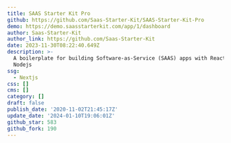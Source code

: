 ```yaml
---
title: SAAS Starter Kit Pro
github: https://github.com/Saas-Starter-Kit/SAAS-Starter-Kit-Pro
demo: https://demo.saasstarterkit.com/app/1/dashboard
author: Saas-Starter-Kit
author_link: https://github.com/Saas-Starter-Kit
date: 2023-11-30T08:22:40.649Z
description: >-
  A boilerplate for building Software-as-Service (SAAS) apps with Reactjs, and
  Nodejs
ssg:
  - Nextjs
css: []
cms: []
category: []
draft: false
publish_date: '2020-11-02T21:45:17Z'
update_date: '2024-01-10T19:06:01Z'
github_star: 583
github_fork: 190
---
```

